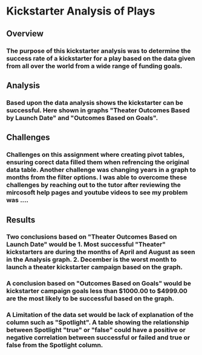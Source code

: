 # Kickstarter Analysis of Plays
## Overview
### The purpose of this kickstarter analysis was to determine the success rate of a kickstarter for a play based on the data given from all over the world from a wide range of funding goals. 
## Analysis
### Based upon the data analysis shows the kickstarter can be successful. Here shown in graphs "Theater Outcomes Based by Launch Date" and "Outcomes Based on Goals".
## Challenges
### Challenges on this assignment where creating pivot tables, ensuring corect data filled them when refrencing the original data table. Another challenge was changing years in a graph to months from the filter options. I was able to overcome these challenges by reaching out to the tutor after reviewing the mircosoft help pages and youtube videos to see my problem was ....
## Results
### Two conclusions based on "Theater Outcomes Based on Launch Date" would be 1. Most successful "Theater" kickstarters are during the months of April and August as seen in the Analysis graph. 2. December is the worst month to launch a theater kickstarter campaign based on the graph.
### A conclusion based on "Outcomes Based on Goals" would be kickstarter campaign goals less than $1000.00 to $4999.00 are the most likely to be successful based on the graph.
### A Limitation of the data set would be lack of explanation of the column such as "Spotlight". A table showing the relationship between Spotlight "true" or "false" could have a positive or negative correlation between successful or failed and true or false from the Spotlight column.
